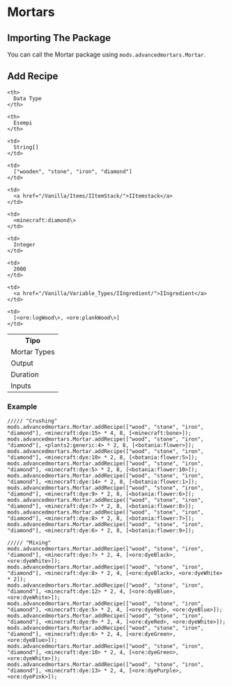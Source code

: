 # Mortars

## Importing The Package
You can call the Mortar package using `mods.advancedmortars.Mortar`.

## Add Recipe

<table spaces-before="0">
  <tr>
    <th>
      Tipo
    </th>
    
    <th>
      Data Type
    </th>
    
    <th>
      Esempi
    </th>
  </tr>
  
  <tr>
    <td>
      Mortar Types
    </td>
    
    <td>
      String[]
    </td>
    
    <td>
      ["wooden", "stone", "iron", "diamond"]
    </td>
  </tr>
  
  <tr>
    <td>
      Output
    </td>
    
    <td>
      <a href="/Vanilla/Items/IItemStack/">IItemstack</a>
    </td>
    
    <td>
      <minecraft:diamond\>
    </td>
  </tr>
  
  <tr>
    <td>
      Duration
    </td>
    
    <td>
      Integer
    </td>
    
    <td>
      2000
    </td>
  </tr>
  
  <tr>
    <td>
      Inputs
    </td>
    
    <td>
      <a href="/Vanilla/Variable_Types/IIngredient/">IIngredient</a>
    </td>
    
    <td>
      [<ore:logWood\>, <ore:plankWood\>]
    </td>
  </tr>
</table>

### Example
```zenscript
///// "Crushing"
mods.advancedmortars.Mortar.addRecipe(["wood", "stone", "iron", "diamond"], <minecraft:dye:15> * 4, 8, [<minecraft:bone>]);
mods.advancedmortars.Mortar.addRecipe(["wood", "stone", "iron", "diamond"], <plants2:generic:4> * 2, 8, [<botania:flower>]);
mods.advancedmortars.Mortar.addRecipe(["wood", "stone", "iron", "diamond"], <minecraft:dye:10> * 2, 8, [<botania:flower:5>]);
mods.advancedmortars.Mortar.addRecipe(["wood", "stone", "iron", "diamond"], <minecraft:dye:5> * 2, 8, [<botania:flower:10>]);
mods.advancedmortars.Mortar.addRecipe(["wood", "stone", "iron", "diamond"], <minecraft:dye:14> * 2, 8, [<botania:flower:1>]);
mods.advancedmortars.Mortar.addRecipe(["wood", "stone", "iron", "diamond"], <minecraft:dye:9> * 2, 8, [<botania:flower:6>]);
mods.advancedmortars.Mortar.addRecipe(["wood", "stone", "iron", "diamond"], <minecraft:dye:7> * 2, 8, [<botania:flower:8>]);
mods.advancedmortars.Mortar.addRecipe(["wood", "stone", "iron", "diamond"], <minecraft:dye:8> * 2, 8, [<botania:flower:7>]);
mods.advancedmortars.Mortar.addRecipe(["wood", "stone", "iron", "diamond"], <minecraft:dye:6> * 2, 8, [<botania:flower:9>]);

///// "Mixing"
mods.advancedmortars.Mortar.addRecipe(["wood", "stone", "iron", "diamond"], <minecraft:dye:7> * 2, 4, [<ore:dyeBlack>, <ore:dyeWhite>]);
mods.advancedmortars.Mortar.addRecipe(["wood", "stone", "iron", "diamond"], <minecraft:dye:8> * 2, 4, [<ore:dyeBlack>, <ore:dyeWhite> * 2]);
mods.advancedmortars.Mortar.addRecipe(["wood", "stone", "iron", "diamond"], <minecraft:dye:12> * 2, 4, [<ore:dyeBlue>, <ore:dyeWhite>]);
mods.advancedmortars.Mortar.addRecipe(["wood", "stone", "iron", "diamond"], <minecraft:dye:5> * 2, 4, [<ore:dyeRed>, <ore:dyeBlue>]);
mods.advancedmortars.Mortar.addRecipe(["wood", "stone", "iron", "diamond"], <minecraft:dye:9> * 2, 4, [<ore:dyeRed>, <ore:dyeWhite>]);
mods.advancedmortars.Mortar.addRecipe(["wood", "stone", "iron", "diamond"], <minecraft:dye:6> * 2, 4, [<ore:dyeGreen>, <ore:dyeBlue>]);
mods.advancedmortars.Mortar.addRecipe(["wood", "stone", "iron", "diamond"], <minecraft:dye:10> * 2, 4, [<ore:dyeGreen>, <ore:dyeWhite>]);
mods.advancedmortars.Mortar.addRecipe(["wood", "stone", "iron", "diamond"], <minecraft:dye:13> * 2, 4, [<ore:dyePurple>, <ore:dyePink>]);
```